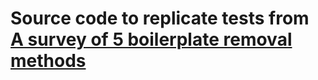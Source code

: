 # Source code to replicate tests from [A survey of 5 boilerplate removal methods]

[A survey of 5 boilerplate removal methods]: <http://ws-dl.blogspot.com/2017/03/2017-03-20-survey-of-5-boilerplate.html>